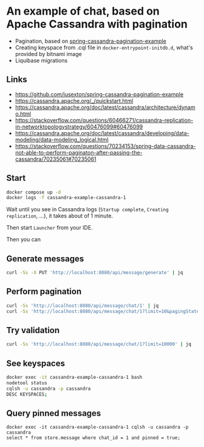 # An example of chat, based on Apache Cassandra with pagination
* Pagination, based on [spring-cassandra-pagination-example](https://github.com/jusexton/spring-cassandra-pagination-example)
* Creating keyspace from .cql file in `docker-entrypoint-initdb.d`, what's provided by bitnami image
* Liquibase migrations

## Links
* https://github.com/jusexton/spring-cassandra-pagination-example
* https://cassandra.apache.org/_/quickstart.html
* https://cassandra.apache.org/doc/latest/cassandra/architecture/dynamo.html
* https://stackoverflow.com/questions/60466271/cassandra-replication-in-networktopologystrategy/60476099#60476099
* https://cassandra.apache.org/doc/latest/cassandra/developing/data-modeling/data-modeling_logical.html
* https://stackoverflow.com/questions/70234153/spring-data-cassandra-not-able-to-perform-paginaton-after-passing-the-cassandra/70235061#70235061

## Start
```bash
docker compose up -d
docker logs -f cassandra-example-cassandra-1
```
Wait until you see in Cassandra logs (`Startup complete`, `Creating replication`, ...), it takes about of 1 minute. 

Then start `Launcher` from your IDE.

Then you can

## Generate messages
```bash
curl -Ss -X PUT 'http://localhost:8080/api/message/generate' | jq
```

## Perform pagination
```bash
curl -Ss 'http://localhost:8080/api/message/chat/1' | jq
curl -Ss 'http://localhost:8080/api/message/chat/1?limit=10&pagingState=000A00080000000000000009F07FFFFFF5F07FFFFFF5' | jq
```

## Try validation
```bash
curl -Ss 'http://localhost:8080/api/message/chat/1?limit=10000' | jq
```

## See keyspaces
```bash
docker exec -it cassandra-example-cassandra-1 bash
nodetool status
cqlsh -u cassandra -p cassandra
DESC KEYSPACES;
```

## Query pinned messages
```
docker exec -it cassandra-example-cassandra-1 cqlsh -u cassandra -p cassandra
select * from store.message where chat_id = 1 and pinned = true;
```
